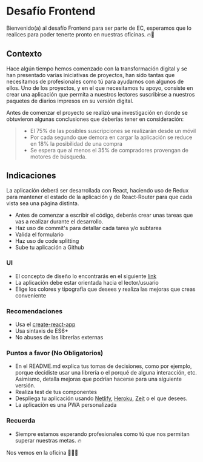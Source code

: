 # Desafío Frontend
Bienvenido(a) al desafío Frontend para ser parte de EC, esperamos que lo realices para poder tenerte pronto en nuestras oficinas. 🔥🎉

## Contexto
Hace algún tiempo hemos comenzado con la transformación digital y se han presentado varias iniciativas de proyectos, han sido tantas que necesitamos de profesionales como tú para ayudarnos con algunos de ellos. Uno de los proyectos, y en el que necesitamos tu apoyo, consiste en crear una aplicación que permita a nuestros lectores suscribirse a nuestros paquetes de diarios impresos en su versión digital.

Antes de comenzar el proyecto se realizó una investigación en donde se obtuvieron algunas conclusiones que deberías tener en consideración:

> - El 75% de las posibles suscripciones se realizarán desde un móvil
> - Por cada segundo que demora en cargar la aplicación se reduce en 18% la posibilidad de una compra
> - Se espera que al menos el 35% de compradores provengan de motores de búsqueda.

## Indicaciones
La aplicación deberá ser desarrollada con React, haciendo uso de Redux para mantener el estado de la aplicación y de React-Router para que cada vista sea una página distinta.

- Antes de comenzar a escribir el código, deberás crear unas tareas que vas a realizar durante el desarrollo.
- Haz uso de commit's para detallar cada tarea y/o subtarea
- Valida el formulario
- Haz uso de code splitting
- Sube tu aplicación a Github

### UI
- El concepto de diseño lo encontrarás en el siguiente [link](https://xd.adobe.com/view/95b2cf77-ac47-4c1d-5430-43576b88590e-e383/)
- La aplicación debe estar orientada hacia el lector/usuario
- Elige los colores y tipografía que desees y realiza las mejoras que creas conveniente

### Recomendaciones
- Usa el [create-react-app](https://github.com/facebook/create-react-app)
- Usa sintaxis de ES6+
- No abuses de las librerías externas

### Puntos a favor (No Obligatorios)
- En el README.md explica tus tomas de decisiones, como por ejemplo, porque decidiste usar una librería o el porqué de alguna interacción, etc. Asimismo, detalla mejoras que podrían hacerse para una siguiente versión.
- Realiza test de tus componentes
- Despliega tu aplicación usando [Netlify](https://www.netlify.com), [Heroku](https://www.heroku.com), [Zeit](https://zeit.co) o el que desees.
- La aplicación es una PWA personalizada

### Recuerda
- Siempre estamos esperando profesionales como tú que nos permitan superar nuestras metas. 🔥

Nos vemos en la oficina 🚀🔥🚀
